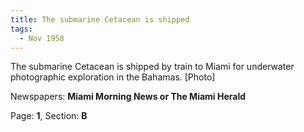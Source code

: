 ```yaml
---  
title: The submarine Cetacean is shipped  
tags:  
  - Nov 1958  
---  
```

  
The submarine Cetacean is shipped by train to Miami for underwater photographic exploration in the Bahamas. [Photo]  
  
Newspapers: **Miami Morning News or The Miami Herald**  
  
Page: **1**, Section: **B** 
